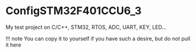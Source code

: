 # ConfigSTM32F401CCU6_3
My test project on C/C++, STM32, RTOS, ADC, UART, KEY, LED...

!!! note  You can copy it to yourself if you have such a desire, but do not pull it here

